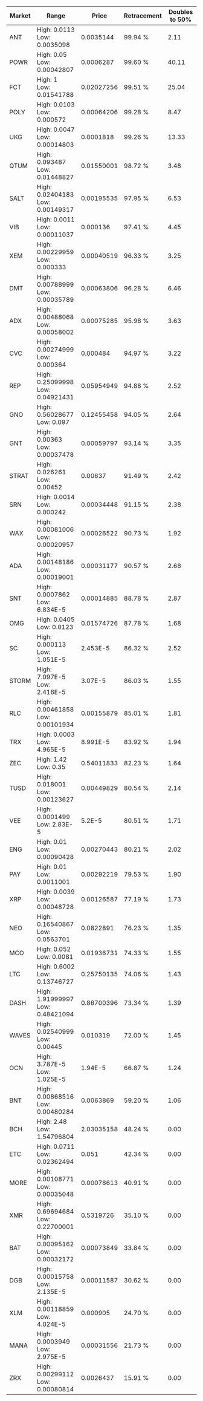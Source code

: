 | Market | Range | Price| Retracement | Doubles to 50% |
| --- | --- | --- | --- | --- |
| ANT | High: 0.0113<br />Low: 0.0035098 | 0.0035144 | 99.94 % | 2.11 |
| POWR | High: 0.05<br />Low: 0.00042807 | 0.0006287 | 99.60 % | 40.11 |
| FCT | High: 1<br />Low: 0.01541788 | 0.02027256 | 99.51 % | 25.04 |
| POLY | High: 0.0103<br />Low: 0.000572 | 0.00064206 | 99.28 % | 8.47 |
| UKG | High: 0.0047<br />Low: 0.00014803 | 0.0001818 | 99.26 % | 13.33 |
| QTUM | High: 0.093487<br />Low: 0.01448827 | 0.01550001 | 98.72 % | 3.48 |
| SALT | High: 0.02404183<br />Low: 0.00149317 | 0.00195535 | 97.95 % | 6.53 |
| VIB | High: 0.0011<br />Low: 0.00011037 | 0.000136 | 97.41 % | 4.45 |
| XEM | High: 0.00229959<br />Low: 0.000333 | 0.00040519 | 96.33 % | 3.25 |
| DMT | High: 0.00788999<br />Low: 0.00035789 | 0.00063806 | 96.28 % | 6.46 |
| ADX | High: 0.00488068<br />Low: 0.00058002 | 0.00075285 | 95.98 % | 3.63 |
| CVC | High: 0.00274999<br />Low: 0.000364 | 0.000484 | 94.97 % | 3.22 |
| REP | High: 0.25099998<br />Low: 0.04921431 | 0.05954949 | 94.88 % | 2.52 |
| GNO | High: 0.56028677<br />Low: 0.097 | 0.12455458 | 94.05 % | 2.64 |
| GNT | High: 0.00363<br />Low: 0.00037478 | 0.00059797 | 93.14 % | 3.35 |
| STRAT | High: 0.026261<br />Low: 0.00452 | 0.00637 | 91.49 % | 2.42 |
| SRN | High: 0.0014<br />Low: 0.000242 | 0.00034448 | 91.15 % | 2.38 |
| WAX | High: 0.00081006<br />Low: 0.00020957 | 0.00026522 | 90.73 % | 1.92 |
| ADA | High: 0.00148186<br />Low: 0.00019001 | 0.00031177 | 90.57 % | 2.68 |
| SNT | High: 0.0007862<br />Low: 6.834E-5 | 0.00014885 | 88.78 % | 2.87 |
| OMG | High: 0.0405<br />Low: 0.0123 | 0.01574726 | 87.78 % | 1.68 |
| SC | High: 0.000113<br />Low: 1.051E-5 | 2.453E-5 | 86.32 % | 2.52 |
| STORM | High: 7.097E-5<br />Low: 2.416E-5 | 3.07E-5 | 86.03 % | 1.55 |
| RLC | High: 0.00461858<br />Low: 0.00101934 | 0.00155879 | 85.01 % | 1.81 |
| TRX | High: 0.0003<br />Low: 4.965E-5 | 8.991E-5 | 83.92 % | 1.94 |
| ZEC | High: 1.42<br />Low: 0.35 | 0.54011833 | 82.23 % | 1.64 |
| TUSD | High: 0.018001<br />Low: 0.00123627 | 0.00449829 | 80.54 % | 2.14 |
| VEE | High: 0.0001499<br />Low: 2.83E-5 | 5.2E-5 | 80.51 % | 1.71 |
| ENG | High: 0.01<br />Low: 0.00090428 | 0.00270443 | 80.21 % | 2.02 |
| PAY | High: 0.01<br />Low: 0.0011001 | 0.00292219 | 79.53 % | 1.90 |
| XRP | High: 0.0039<br />Low: 0.00048728 | 0.00126587 | 77.19 % | 1.73 |
| NEO | High: 0.16540867<br />Low: 0.0563701 | 0.0822891 | 76.23 % | 1.35 |
| MCO | High: 0.052<br />Low: 0.0081 | 0.01936731 | 74.33 % | 1.55 |
| LTC | High: 0.6002<br />Low: 0.13746727 | 0.25750135 | 74.06 % | 1.43 |
| DASH | High: 1.91999997<br />Low: 0.48421094 | 0.86700396 | 73.34 % | 1.39 |
| WAVES | High: 0.02540999<br />Low: 0.00445 | 0.010319 | 72.00 % | 1.45 |
| OCN | High: 3.787E-5<br />Low: 1.025E-5 | 1.94E-5 | 66.87 % | 1.24 |
| BNT | High: 0.00868516<br />Low: 0.00480284 | 0.0063869 | 59.20 % | 1.06 |
| BCH | High: 2.48<br />Low: 1.54796804 | 2.03035158 | 48.24 % | 0.00 |
| ETC | High: 0.0711<br />Low: 0.02362494 | 0.051 | 42.34 % | 0.00 |
| MORE | High: 0.00108771<br />Low: 0.00035048 | 0.00078613 | 40.91 % | 0.00 |
| XMR | High: 0.69694684<br />Low: 0.22700001 | 0.5319726 | 35.10 % | 0.00 |
| BAT | High: 0.00095162<br />Low: 0.00032172 | 0.00073849 | 33.84 % | 0.00 |
| DGB | High: 0.00015758<br />Low: 2.135E-5 | 0.00011587 | 30.62 % | 0.00 |
| XLM | High: 0.00118859<br />Low: 4.024E-5 | 0.000905 | 24.70 % | 0.00 |
| MANA | High: 0.0003949<br />Low: 2.975E-5 | 0.00031556 | 21.73 % | 0.00 |
| ZRX | High: 0.00299112<br />Low: 0.00080814 | 0.0026437 | 15.91 % | 0.00 |

